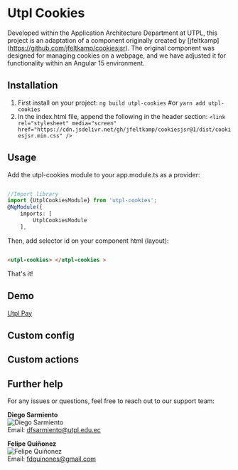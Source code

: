 # Utpl Cookies

Developed within the Application Architecture Department at UTPL, this project is an adaptation of a component originally created by [jfeltkamp] (https://github.com/jfeltkamp/cookiesjsr). The original component was designed for managing cookies on a webpage, and we have adjusted it for functionality within an Angular 15 environment.

## Installation
1. First install on your project:
`ng build utpl-cookies`
#or
`yarn add utpl-cookies`
2. In the index.html file, append the following in the header section:
`<link rel="stylesheet" media="screen" href="https://cdn.jsdelivr.net/gh/jfeltkamp/cookiesjsr@1/dist/cookiesjsr.min.css" />`

## Usage
Add the utpl-cookies module to your app.module.ts as a provider:
```typescript

//Import library
import {UtplCookiesModule} from 'utpl-cookies';
@NgModule({
    imports: [
        UtplCookiesModule
    ],
```

Then, add selector id on your component html (layout):
```html

<utpl-cookies> </utpl-cookies >
```

That's it!

## Demo
[Utpl Pay](https://srv-si-001.utpl.edu.ec/PAY_WEB_TEST_V2/transaction/button/Dv3oRbPcxTJmdsy5Y8Hd539O4v%2BWPuQCnJYlW5cZatE%3D)


## Custom config



## Custom actions


## Further help

For any issues or questions, feel free to reach out to our support team:

**Diego Sarmiento**
<br>
![Diego Sarmiento](https://dfssarmiento.github.io/)
<br>
Email: [dfsarmiento@utpl.edu.ec](mailto:dfsarmiento@utpl.edu.ec)

**Felipe Quiñonez**
<br>
![Felipe Quiñonez](https://fdquinones.github.io/)
<br>
Email: [fdquinones@gmail.com](mailto:fdquinones@gmail.com)
